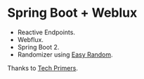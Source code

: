 # Spring Boot + Weblux

- Reactive Endpoints.
- Webflux.
- Spring Boot 2.
- Randomizer using [Easy Random](https://github.com/j-easy/easy-random).

Thanks to [Tech Primers](https://github.com/TechPrimers/reactive-mongo-example-2).
